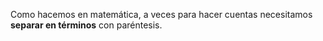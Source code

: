 Como hacemos en matemática, a veces para hacer cuentas necesitamos **separar en términos** con paréntesis.